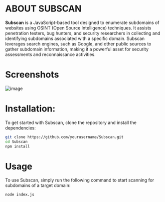 # ABOUT SUBSCAN 

**Subscan** is a JavaScript-based tool designed to enumerate subdomains of websites using OSINT (Open Source Intelligence) techniques. It assists penetration testers, bug hunters, and security researchers in collecting and identifying subdomains associated with a specific domain. Subscan leverages search engines, such as Google, and other public sources to gather subdomain information, making it a powerful asset for security assessments and reconnaissance activities.

# Screenshots
![image](https://github.com/user-attachments/assets/9a913378-6d8b-4e4a-902f-6ae4bc7da1b3)

# Installation:

To get started with Subscan, clone the repository and install the dependencies:

```bash
git clone https://github.com/yourusername/Subscan.git
cd Subscan
npm install
```

# Usage
To use Subscan, simply run the following command to start scanning for subdomains of a target domain:

```bash
node index.js 
```
